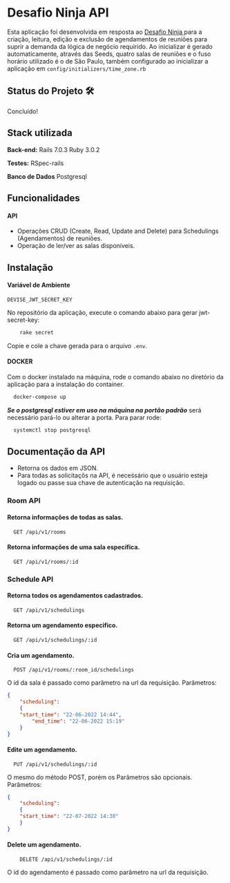 
# Desafio Ninja API

Esta aplicação foi desenvolvida em resposta ao [Desafio Ninja ](#https://github.com/getninjas/desafio-ninja/)para a criação, leitura, edição e exclusão de agendamentos de reuniões para suprir a demanda da lógica de negócio requirido. Ao inicializar é gerado automaticamente, através das Seeds, quatro salas de reuniões e o fuso horário utilizado é o de São Paulo, também configurado ao inicializar a aplicação em `config/initializers/time_zone.rb`
## Status do Projeto 🛠️
Concluído!
## Stack utilizada

**Back-end:** Rails 7.0.3 Ruby 3.0.2

**Testes:** RSpec-rails

**Banco de Dados** Postgresql
## Funcionalidades
#### API
- Operações CRUD (Create, Read, Update and Delete) para Schedulings (Agendamentos) de reuniões.
- Operação de ler/ver as salas disponíveis.


## Instalação

#### Variável de Ambiente
`DEVISE_JWT_SECRET_KEY`

No repositório da aplicação, execute o comando abaixo para gerar jwt-secret-key:
```ruby
    rake secret
```
Copie e cole a chave gerada para o arquivo `.env`.

#### DOCKER
Com o docker instalado na máquina, rode o comando abaixo no diretório da aplicação para a instalação do container.
```bash
  docker-compose up
```
**_Se o postgresql estiver em uso na máquina na portão padrão_** será necessário pará-lo ou alterar a porta. Para parar rode:
```bash
  systemctl stop postgresql
```
## Documentação da API
* Retorna os dados em JSON.
* Para todas as solicitaçõs na API, é neceśsário que o usuário esteja logado ou passe sua chave de autenticação na requisição.

### Room API
#### Retorna informações de todas as salas.

```http
  GET /api/v1/rooms
```

#### Retorna informações de uma sala específica.

```http
  GET /api/v1/rooms/:id
```

### Schedule API
#### Retorna todos os agendamentos cadastrados.

```http
  GET /api/v1/schedulings
```

#### Retorna um agendamento especifico.

```http
  GET /api/v1/schedulings/:id
```

#### Cria um agendamento.
```http
  POST /api/v1/rooms/:room_id/schedulings
```
O id da sala é passado como parâmetro na url da requisição.
Parâmetros:
```json
{
    "scheduling": 
    {
    "start_time": "22-06-2022 14:44",
        "end_time": "22-06-2022 15:19"
    }
}
```

#### Edite um agendamento.
```http
  PUT /api/v1/schedulings/:id
```
O mesmo do método POST, porém os Parâmetros são opcionais.
Parâmetros:
```json
{
    "scheduling": 
    {
    "start_time": "22-07-2022 14:30"
    }
}
```

#### Delete um agendamento.
```http
    DELETE /api/v1/schedulings/:id
```
O id do agendamento é passado como parâmetro na url da requisição.